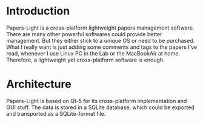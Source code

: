 # Introduction #

Papers-Light is a cross-platform lightweight papers management software. There
are many other powerful softwares could provide better management. But they
either stick to a unique OS or need to be purchased. What I really want is just
adding some comments and tags to the papers I've read, whenever I use Linux PC
in the Lab or the MacBookAir at home. Therefore, a lightweight yet
cross-platform software is enough.

# Architecture #

Papers-Light is based on Qt-5 for its cross-platform implementation and GUI
stuff. The data is stored in a SQLite database, which could be exported and 
transported as a SQLite-format file.
